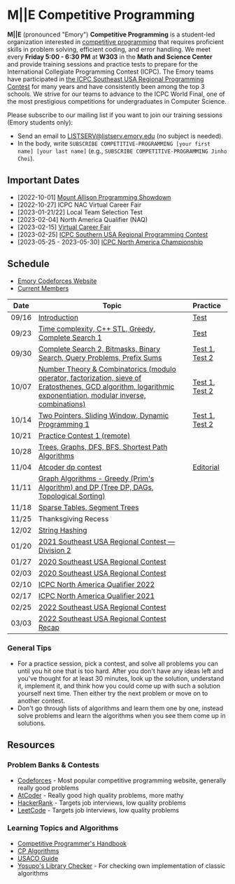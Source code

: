 # M||E Competitive Programming

**M||E** (pronounced "Emory") **Competitive Programming** is a student-led organization interested in [competitive programming](https://en.wikipedia.org/wiki/Competitive_programming) that requires proficient skills in problem solving, efficient coding, and error handling.
We meet every **Friday 5:00 - 6:30 PM** at **W303** in the **Math and Science Center** and provide training sessions and practice tests to prepare for the International Collegiate Programming Contest (ICPC).
The Emory teams have participated in [the ICPC Southeast USA Regional Programming Contest](http://seusa.vanb.org) for many years and have consistently been among the top 3 schools.
We strive for our teams to advance to the ICPC World Final, one of the most prestigious competitions for undergraduates in Computer Science.

Please subscribe to our mailing list if you want to join our training sessions (Emory students only):

* Send an email to LISTSERV@listserv.emory.edu (no subject is needed).
* In the body, write `SUBSCRIBE COMPETITIVE-PROGRAMMING [your first name] [your last name]` (e.g., `SUBSCRIBE COMPETITIVE-PROGRAMMING Jinho Choi`).


## Important Dates

* [2022-10-01] [Mount Allison Programming Showdown](https://mapscontest.com)
* [2022-10-27] ICPC NAC Virtual Career Fair
* [2023-01-21/22] Local Team Selection Test
* [2023-02-04] North America Qualifier (NAQ)
* [2023-02-15] [Virtual Career Fair](https://app.careerfairplus.com/nn_fl)
* [2023-02-25] [ICPC Southern USA Regional Programming Contest](http://seusa.vanb.org)
* [2023-05-25 - 2023-05-30] [ICPC North America Championship](https://nac.icpc.global/)


## Schedule

* [Emory Codeforces Website](https://emory.contest.codeforces.com)
* [Current Members](resources/members/2022F-members.md)

| Date  | Topic | Practice |
|:-----:|-------|:---------|
| 09/16 | [Introduction](https://docs.google.com/presentation/d/1L769HDKcs7RHMeoX6busfE9P3QLoRxvmp5WstMZrrys/edit?usp=sharing) | [Test](https://emory.contest.codeforces.com/group/b4f7HxeQ1x/contest/399160) |
| 09/23 | [Time complexity, C++ STL, Greedy, Complete Search 1](https://docs.google.com/presentation/d/1lBoAJhiaPxA6SimUiRe5MbSpeSOMyTIpDiYIkdQPGfQ/edit?usp=sharing) | [Test](https://emory.contest.codeforces.com/group/b4f7HxeQ1x/contest/400070) | 
| 09/30 | [Complete Search 2, Bitmasks, Binary Search, Query Problems, Prefix Sums](https://docs.google.com/presentation/d/1PWtFvJL8dvT3LYjdew2QkUlyiCC18tgKR4_Jp9xDMEc/edit?usp=sharing) | [Test 1](https://emory.contest.codeforces.com/group/b4f7HxeQ1x/contest/401233), [Test 2](https://emory.contest.codeforces.com/group/b4f7HxeQ1x/contest/401234) |
| 10/07 | [Number Theory & Combinatorics (modulo operator, factorization, sieve of Eratosthenes, GCD algorithm, logarithmic exponentiation, modular inverse, combinations)](https://docs.google.com/presentation/d/1RMsnrtDbZiiwFbXoR4GPS58mJ_y7v5rz8SpXH43iqCo/edit?usp=sharing) | [Test 1](https://emory.contest.codeforces.com/group/b4f7HxeQ1x/contest/402415), [Test 2](https://emory.contest.codeforces.com/group/b4f7HxeQ1x/contest/402416) |
| 10/14 | [Two Pointers, Sliding Window, Dynamic Programming 1](https://docs.google.com/presentation/d/152jcRke87MlGB-gdGJMwDC72eSNkeS3Dzgcdv7edyCA/edit?usp=sharing)  | [Test 1](https://emory.contest.codeforces.com/group/b4f7HxeQ1x/contest/404099), [Test 2](https://emory.contest.codeforces.com/group/b4f7HxeQ1x/contest/404102) |
| 10/21 | [Practice Contest 1 (remote)](https://emory.contest.codeforces.com/group/b4f7HxeQ1x/contests) | |
| 10/28 | [Trees, Graphs, DFS, BFS, Shortest Path Algorithms](https://docs.google.com/presentation/d/102uyGALFDl5fQK3qm3IlCePNoCqGx1EReozlKAcySII/edit?usp=sharing)  | |
| 11/04 | [Atcoder dp contest](https://atcoder.jp/contests/dp/tasks)  | [Editorial](https://nwatx.me/post/atcoderdp) |
| 11/11 | [Graph Algorithms - Greedy (Prim's Algorithm) and DP (Tree DP, DAGs, Topological Sorting)](https://docs.google.com/presentation/d/1ZsntY8le4S_xLw79R5f26rb9ca_3HdaO0xhIb07CR2s/edit?usp=sharing)  | |
| 11/18 | [Sparse Tables, Segment Trees](https://docs.google.com/presentation/d/1wtR8QLslp-O7Obag-qJ8ErPqJZ2s_VL6VWXeoWEUUXs/edit?usp=sharing)   | |
| 11/25 | Thanksgiving Recess | |
| 12/02 | [String Hashing](https://docs.google.com/presentation/d/1NBcCCvUdDUCRwYwZSZTbeeh6DQJOVUHc1L7QLBJAU7M/edit?usp=sharing) | |
| 01/20 | [2021 Southeast USA Regional Contest — Division 2](https://seusa21-d2.kattis.com/contests/seusa21d2/problems) | |
| 01/27 | [2020 Southeast USA Regional Contest](https://seusa20.kattis.com/contests/seusa20/problems) | |
| 02/03 | [2020 Southeast USA Regional Contest](https://seusa20.kattis.com/contests/seusa20/problems) | |
| 02/10 | [ICPC North America Qualifier 2022](https://naq22.kattis.com/contests/naq22/problems) | |
| 02/17 | [ICPC North America Qualifier 2021](https://naq21-open.kattis.com/contests/naq21open/problems) | |
| 02/25 | [2022 Southeast USA Regional Contest](https://docs.google.com/presentation/d/1sYYzrzXcBWg2LD1092cIw3kd8TJR4YGzlliZhD_xF_M/edit?usp=sharing) | |
| 03/03 | [2022 Southeast USA Regional Contest Recap](https://docs.google.com/presentation/d/1sYYzrzXcBWg2LD1092cIw3kd8TJR4YGzlliZhD_xF_M/edit?usp=sharing) | |

### General Tips

* For a practice session, pick a contest, and solve all problems you can until you hit one that is too hard. After you don't have any ideas left and you've thought for at least 30 minutes, look up the solution, understand it, implement it, and think how you could come up with such a solution yourself next time. Then either try the next problem or move on to another contest.
* Don't go through lists of algorithms and learn them one by one, instead solve problems and learn the algorithms when you see them come up in solutions.

## Resources

###  Problem Banks & Contests

* [Codeforces](https://codeforces.com/) - Most popular competitive programming website, generally really good problems
* [AtCoder](https://atcoder.jp/) - Really good high quality problems, more mathy
* [HackerRank](https://www.hackerrank.com/) - Targets job interviews, low quality problems
* [LeetCode](https://leetcode.com/) - Targets job interviews, low quality problems

### Learning Topics and Algorithms

* [Competitive Programmer's Handbook](https://usaco.guide/CPH.pdf)
* [CP Algorithms](https://cp-algorithms.com/)
* [USACO Guide](https://usaco.guide/)
* [Yosupo's Library Checker](https://judge.yosupo.jp/) - For checking own implementation of classic algorithms
